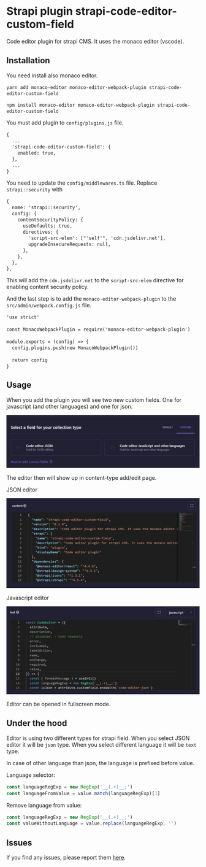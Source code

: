 # Strapi plugin strapi-code-editor-custom-field

Code editor plugin for strapi CMS. It uses the monaco editor (vscode).

## Installation

You need install also monaco editor.

```
yarn add monaco-editor monaco-editor-webpack-plugin strapi-code-editor-custom-field
```

```
npm install monaco-editor monaco-editor-webpack-plugin strapi-code-editor-custom-field
```

You must add plugin to `config/plugins.js` file.

```
{
  ...
  'strapi-code-editor-custom-field': {
    enabled: true,
  },
  ...
}
```

You need to update the `config/middlewares.ts` file. Replace `strapi::security` with

```
{
  name: 'strapi::security',
  config: {
    contentSecurityPolicy: {
      useDefaults: true,
      directives: {
        'script-src-elem': ["'self'", 'cdn.jsdelivr.net'],
        upgradeInsecureRequests: null,
      },
    },
  },
},
```

This will add the `cdn.jsdelivr.net` to the `script-src-elem` directive for enabling content security policy.

And the last step is to add the `monaco-editor-webpack-plugin` to the `src/admin/webpack.config.js` file.

```
'use strict'

const MonacoWebpackPlugin = require('monaco-editor-webpack-plugin')

module.exports = (config) => {
  config.plugins.push(new MonacoWebpackPlugin())

  return config
}

```

## Usage

When you add the plugin you will see two new custom fields. One for javascript (and other languages) and one for json.

![Two custom fields](images/img.png)

The editor then will show up in content-type add/edit page.

JSON editor

![JSON editor](images/img2.png)

Javascript editor

![Javascript editor](images/img3.png)

Editor can be opened in fullscreen mode.

## Under the hood

Editor is using two different types for strapi field. When you select JSON editor it will be `json` type.
When you select different language it will be `text` type.

In case of other language than json, the language is prefixed before value.

Language selector:

```javascript
const languageRegExp = new RegExp('__(.+)__;')
const languageFromValue = value.match(languageRegExp)[1]
```

Remove language from value:

```javascript
const languageRegExp = new RegExp('__(.+)__;')
const valueWithoutLanguage = value.replace(languageRegExp, '')
```

## Issues

If you find any issues, please report
them [here](https://github.com/TomaszPilch/strapi-code-editor-custom-field/issues).
